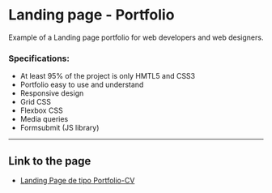 # Landing page - Portfolio

Example of a Landing page portfolio for web developers and web designers.

### Specifications:

- At least 95% of the project is only HMTL5 and CSS3
- Portfolio easy to use and understand
- Responsive design
- Grid CSS
- Flexbox CSS
- Media queries
- Formsubmit (JS library)  

***
 
  ## Link to the page

- [Landing Page de tipo Portfolio-CV](https://danielwuachin.github.io/landingpage-portfolio/portfolio-cv/#inicio)
